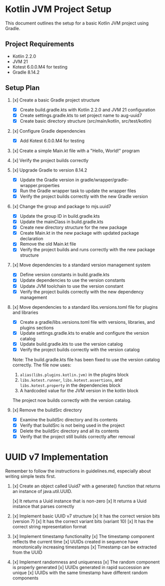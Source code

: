# Kotlin JVM Project Setup

This document outlines the setup for a basic Kotlin JVM project using Gradle.

## Project Requirements

- Kotlin 2.2.0
- JVM 21
- Kotest 6.0.0.M4 for testing
- Gradle 8.14.2

## Setup Plan

1. [x] Create a basic Gradle project structure
   - [x] Create build.gradle.kts with Kotlin 2.2.0 and JVM 21 configuration
   - [x] Create settings.gradle.kts to set project name to aug-uuid7
   - [x] Create basic directory structure (src/main/kotlin, src/test/kotlin)

2. [x] Configure Gradle dependencies
   - [x] Add Kotest 6.0.0.M4 for testing

3. [x] Create a simple Main.kt file with a "Hello, World!" program

4. [x] Verify the project builds correctly

5. [x] Upgrade Gradle to version 8.14.2
   - [x] Update the Gradle version in gradle/wrapper/gradle-wrapper.properties
   - [x] Run the Gradle wrapper task to update the wrapper files
   - [x] Verify the project builds correctly with the new Gradle version

6. [x] Change the group and package to mjs.uuid7
   - [x] Update the group ID in build.gradle.kts
   - [x] Update the mainClass in build.gradle.kts
   - [x] Create new directory structure for the new package
   - [x] Create Main.kt in the new package with updated package declaration
   - [x] Remove the old Main.kt file
   - [x] Verify the project builds and runs correctly with the new package structure

7. [x] Move dependencies to a standard version management system
   - [x] Define version constants in build.gradle.kts
   - [x] Update dependencies to use the version constants
   - [x] Update JVM toolchain to use the version constant
   - [x] Verify the project builds correctly with the new dependency management

8. [x] Move dependencies to a standard libs.versions.toml file for plugins and libraries
   - [x] Create a gradle/libs.versions.toml file with versions, libraries, and plugins sections
   - [x] Update settings.gradle.kts to enable and configure the version catalog
   - [x] Update build.gradle.kts to use the version catalog
   - [x] Verify the project builds correctly with the version catalog

   Note: The build.gradle.kts file has been fixed to use the version catalog correctly. The file now uses:

   1. `alias(libs.plugins.kotlin.jvm)` in the plugins block
   2. `libs.kotest.runner`, `libs.kotest.assertions`, and `libs.kotest.property` in the dependencies block
   3. A hardcoded value for the JVM version in the kotlin block

   The project now builds correctly with the version catalog.

9. [x] Remove the buildSrc directory
   - [x] Examine the buildSrc directory and its contents
   - [x] Verify that buildSrc is not being used in the project
   - [x] Delete the buildSrc directory and all its contents
   - [x] Verify that the project still builds correctly after removal

# UUID v7 Implementation

Remember to follow the instructions in guidelines.md, especially about writing simple tests first.

1. [x] Create an object called Uuid7 with a generate() function that returns an instance of java.util.UUID.

   [x] It returns a Uuid instance that is non-zero
   [x] It returns a Uuid instance that parses correctly

2. [x] Implement basic UUID v7 structure
   [x] It has the correct version bits (version 7)
   [x] It has the correct variant bits (variant 10)
   [x] It has the correct string representation format

3. [x] Implement timestamp functionality
   [x] The timestamp component reflects the current time
   [x] UUIDs created in sequence have monotonically increasing timestamps
   [x] Timestamp can be extracted from the UUID

4. [x] Implement randomness and uniqueness
   [x] The random component is properly generated
   [x] UUIDs generated in rapid succession are unique
   [x] UUIDs with the same timestamp have different random components
